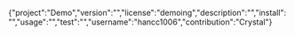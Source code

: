 {"project":"Demo","version":"","license":"demoing","description":"","install":"","usage":"","test":"","username":"hancc1006","contribution":"Crystal"}